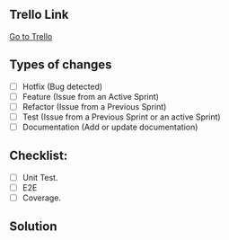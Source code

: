 <!--- As a title use the format: [CODE] Jira Issue Title -->

## Trello Link
<!--- Trello link for an issue -->
[Go to Trello](https://trello.com/b/ADhdborK/pocketsafe)

## Types of changes
<!--- What types of changes does your code introduce? Put an `x` in all the boxes that apply: -->
- [ ] Hotfix (Bug detected)
- [ ] Feature (Issue from an Active Sprint)
- [ ] Refactor (Issue from a Previous Sprint)
- [ ] Test (Issue from a Previous Sprint or an active Sprint)
- [ ] Documentation (Add or update documentation)
## Checklist:
<!--- Go over all the following points, and put an `x` in all the boxes that apply. -->
<!--- If you're unsure about any of these, don't hesitate to ask. We're here to help! -->
- [ ] Unit Test.
- [ ] E2E
- [ ] Coverage.

<!--- Only apply if you need to explain details about your pull request -->
## Solution
